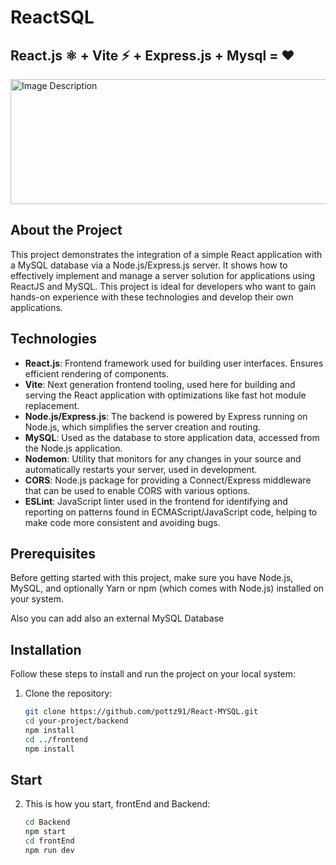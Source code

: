 # ReactSQL
## React.js ⚛️ + Vite ⚡ + Express.js + Mysql = ❤️

<img src="https://i.ibb.co/CH56W1H/https-imagecdn-copymatic-ai-img-K3-JAWBu-Aza-DPyb4klh-JKTTFy.png" alt="Image Description" width="1200" height="200">


## About the Project

This project demonstrates the integration of a simple React application with a MySQL database via a Node.js/Express.js server. It shows how to effectively implement and manage a server solution for applications using ReactJS and MySQL. This project is ideal for developers who want to gain hands-on experience with these technologies and develop their own applications.

## Technologies

- **React.js**: Frontend framework used for building user interfaces. Ensures efficient rendering of components.
- **Vite**: Next generation frontend tooling, used here for building and serving the React application with optimizations like fast hot module replacement.
- **Node.js/Express.js**: The backend is powered by Express running on Node.js, which simplifies the server creation and routing.
- **MySQL**: Used as the database to store application data, accessed from the Node.js application.
- **Nodemon**: Utility that monitors for any changes in your source and automatically restarts your server, used in development.
- **CORS**: Node.js package for providing a Connect/Express middleware that can be used to enable CORS with various options.
- **ESLint**: JavaScript linter used in the frontend for identifying and reporting on patterns found in ECMAScript/JavaScript code, helping to make code more consistent and avoiding bugs.

## Prerequisites

Before getting started with this project, make sure you have Node.js, MySQL, and optionally Yarn or npm (which comes with Node.js) installed on your system.

Also you can add also an external MySQL Database

## Installation

Follow these steps to install and run the project on your local system:

1. Clone the repository:
   ```bash
   git clone https://github.com/pottz91/React-MYSQL.git
   cd your-project/backend
   npm install
   cd ../frontend
   npm install

## Start

2. This is how you start, frontEnd and Backend:
   ```bash
   cd Backend
   npm start
   cd frontEnd
   npm run dev

